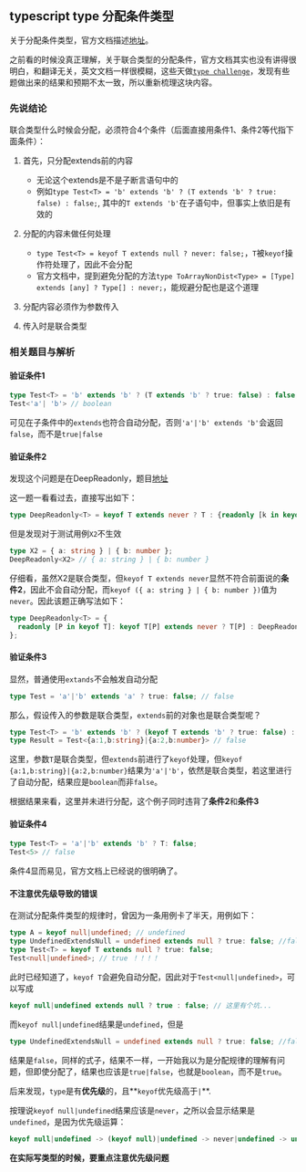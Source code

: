 ## typescript type 分配条件类型

关于分配条件类型，官方文档描述[地址](https://www.typescriptlang.org/zh/docs/handbook/2/conditional-types.html#%E5%88%86%E9%85%8D%E6%9D%A1%E4%BB%B6%E7%B1%BB%E5%9E%8B)。

之前看的时候没真正理解，关于联合类型的分配条件，官方文档其实也没有讲得很明白，和翻译无关，英文文档一样很模糊，这些天做[`type challenge`](https://github.com/type-challenges/type-challenges)，发现有些题做出来的结果和预期不太一致，所以重新梳理这块内容。

### 先说结论

联合类型什么时候会分配，必须符合4个条件（后面直接用条件1、条件2等代指下面条件）：

1. 首先，只分配extends前的内容
   + 无论这个extends是不是子断言语句中的
   + 例如`type Test<T> = 'b' extends 'b' ? (T extends 'b' ? true: false) : false;`, 其中的`T extends 'b'`在子语句中，但事实上依旧是有效的

2. 分配的内容未做任何处理
   + `type Test<T> = keyof T extends null ? never: false;`，`T`被`keyof`操作符处理了，因此不会分配
   + 官方文档中，提到避免分配的方法`type ToArrayNonDist<Type> = [Type] extends [any] ? Type[] : never;`，能规避分配也是这个道理

3. 分配内容必须作为参数传入

4. 传入时是联合类型



### 相关题目与解析

#### 验证条件1

```typescript
type Test<T> = 'b' extends 'b' ? (T extends 'b' ? true: false) : false;
Test<'a'| 'b'> // boolean
```

可见在子条件中的`extends`也符合自动分配，否则`'a'|'b' extends 'b'`会返回`false`，而不是`true|false`

#### 验证条件2

发现这个问题是在DeepReadonly，题目[地址](https://github.com/type-challenges/type-challenges/blob/main/questions/00009-medium-deep-readonly/README.md)

这一题一看看过去，直接写出如下：

```typescript
type DeepReadonly<T> = keyof T extends never ? T : {readonly [k in keyof T]: DeepReadonly<T[k]>};
```

但是发现对于测试用例`X2`不生效

```typescript
type X2 = { a: string } | { b: number };
DeepReadonly<X2> // { a: string } | { b: number }
```

仔细看，虽然X2是联合类型，但`keyof T extends never`显然不符合前面说的**条件2**，因此不会自动分配，而`keyof ({ a: string } | { b: number })`值为`never`。因此该题正确写法如下：

```typescript
type DeepReadonly<T> = {
  readonly [P in keyof T]: keyof T[P] extends never ? T[P] : DeepReadonly<T[P]>;
};
```

#### 验证条件3

显然，普通使用`extands`不会触发自动分配

```typescript
type Test = 'a'|'b' extends 'a' ? true: false; // false
```

那么，假设传入的参数是联合类型，`extends`前的对象也是联合类型呢？

```typescript
type Test<T> = 'b' extends 'b' ? (keyof T extends 'b' ? true: false) : false;
type Result = Test<{a:1,b:string}|{a:2,b:number}> // false
```

这里，参数`T`是联合类型，但`extends`前进行了`keyof`处理，但`keyof {a:1,b:string}|{a:2,b:number}`结果为`'a'|'b'`，依然是联合类型，若这里进行了自动分配，结果应是`boolean`而非`false`。

根据结果来看，这里并未进行分配，这个例子同时违背了**条件2**和**条件3**

#### 验证条件4

```typescript
type Test<T> = 'a'|'b' extends 'b' ? T: false;
Test<5> // false
```

条件4显而易见，官方文档上已经说的很明确了。

#### 不注意优先级导致的错误

在测试分配条件类型的规律时，曾因为一条用例卡了半天，用例如下：

```typescript
type A = keyof null|undefined; // undefined
type UndefinedExtendsNull = undefined extends null ? true: false; //false
type Test<T> = keyof T extends null ? true: false;
Test<null|undefined>; // true ！！！！
```

此时已经知道了，`keyof T`会避免自动分配，因此对于`Test<null|undefined>`，可以写成

```typescript
keyof null|undefined extends null ? true : false; // 这里有个坑...
```

而`keyof null|undefined`结果是`undefined`，但是

```typescript
type UndefinedExtendsNull = undefined extends null ? true: false; //false
```

结果是`false`，同样的式子，结果不一样，一开始我以为是分配规律的理解有问题，但即使分配了，结果也应该是`true|false`，也就是`boolean`，而不是`true`。

后来发现，`type`是有**优先级**的，且**`keyof`优先级高于`|`**.

按理说`keyof null|undefined`结果应该是`never`，之所以会显示结果是`undefined`，是因为优先级运算：

```typescript
keyof null|undefined -> (keyof null)|undefined -> never|undefined -> undefined
```

**在实际写类型的时候，要重点注意优先级问题**
